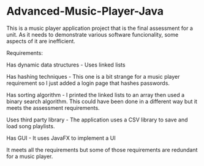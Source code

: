 # Advanced-Music-Player-Java

This is a music player application project that is the final assessment for a unit.
As it needs to demonstrate various software funcionality, some aspects of it are inefficient.

Requirements:

Has dynamic data structures - Uses linked lists

Has hashing techniques - This one is a bit strange for a music player requirement so I just 
added a login page that hashes passwords.

Has sorting algorithm - I printed the linked lists to an array then used a binary search algorithm. This could have been done in a different way but it meets the assessment requirements.

Uses third party library - The application uses a CSV library to save and load song playlists.

Has GUI - It uses JavaFX to implement a UI


It meets all the requirements but some of those requirements are redundant for a music player.
